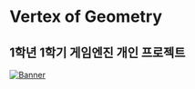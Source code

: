 # Vertex of Geometry
## 1학년 1학기 게임엔진 개인 프로젝트</b>

[![Banner](https://user-images.githubusercontent.com/98874697/178110681-246d0ef1-653e-46ee-9361-9f93dd41fe69.png)](https://ltg9amer.itch.io/vertex-of-geometry/)
